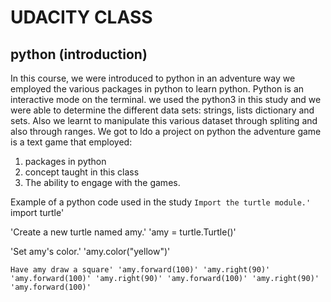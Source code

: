 # UDACITY CLASS 
## python (introduction)
In this course, we were introduced to python in an adventure way we employed 
the various packages in python to learn python. Python is an interactive mode on the terminal.
we used the python3 in this study and we were able to determine the different data sets: strings, lists
dictionary and sets. Also we learnt to manipulate this various dataset through spliting and also through ranges.
We got to ldo a project on python the adventure game is a text game that employed:
1. packages in python 
2. concept taught in this class
3. The ability to engage with the games.

Example of a python code used in the study
`Import the turtle module.'
`import turtle'

'Create a new turtle named amy.'
'amy = turtle.Turtle()'

'Set amy's color.'
'amy.color("yellow")'

`Have amy draw a square'
'amy.forward(100)'
'amy.right(90)'
'amy.forward(100)'
'amy.right(90)'
'amy.forward(100)'
'amy.right(90)'
'amy.forward(100)'
`
